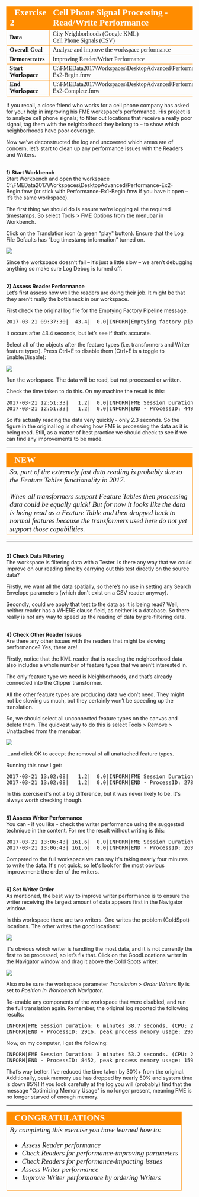 <!--Exercise Section-->


<table style="border-spacing: 0px;border-collapse: collapse;font-family:serif">
<tr>
<td style="vertical-align:middle;background-color:darkorange;border: 2px solid darkorange">
<i class="fa fa-cogs fa-lg fa-pull-left fa-fw" style="color:white;padding-right: 12px;vertical-align:text-top"></i>
<span style="color:white;font-size:x-large;font-weight: bold">Exercise 2</span>
</td>
<td style="border: 2px solid darkorange;background-color:darkorange;color:white">
<span style="color:white;font-size:x-large;font-weight: bold">Cell Phone Signal Processing - Read/Write Performance</span>
</td>
</tr>

<tr>
<td style="border: 1px solid darkorange; font-weight: bold">Data</td>
<td style="border: 1px solid darkorange">City Neighborhoods (Google KML)<br>Cell Phone Signals (CSV)</td>
</tr>

<tr>
<td style="border: 1px solid darkorange; font-weight: bold">Overall Goal</td>
<td style="border: 1px solid darkorange">Analyze and improve the workspace performance</td>
</tr>

<tr>
<td style="border: 1px solid darkorange; font-weight: bold">Demonstrates</td>
<td style="border: 1px solid darkorange">Improving Reader/Writer Performance</td>
</tr>

<tr>
<td style="border: 1px solid darkorange; font-weight: bold">Start Workspace</td>
<td style="border: 1px solid darkorange">C:\FMEData2017\Workspaces\DesktopAdvanced\Performance-Ex2-Begin.fmw</td>
</tr>

<tr>
<td style="border: 1px solid darkorange; font-weight: bold">End Workspace</td>
<td style="border: 1px solid darkorange">C:\FMEData2017\Workspaces\DesktopAdvanced\Performance-Ex2-Complete.fmw</td>
</tr>

</table>

If you recall, a close friend who works for a cell phone company has asked for your help in improving his FME workspace's performance. His project is to analyze cell phone signals; to filter out locations that receive a really poor signal, tag them with the neighborhood they belong to – to show which neighborhoods have poor coverage.

Now we’ve deconstructed the log and uncovered which areas are of concern, let’s start to clean up any performance issues with the Readers and Writers.


<br>**1) Start Workbench**
<br>Start Workbench and open the workspace C:\FMEData2017\Workspaces\DesktopAdvanced\Performance-Ex2-Begin.fmw
(or stick with Performance-Ex1-Begin.fmw if you have it open – it’s the same workspace).

The first thing we should do is ensure we’re logging all the required timestamps. So select Tools &gt; FME Options from the menubar in Workbench.

Click on the Translation icon (a green "play" button). Ensure that the Log File Defaults has “Log timestamp information” turned on.

![](./Images/Img2.203.Ex2.LogOptionsDialog.png)

Since the workspace doesn’t fail – it’s just a little slow – we aren’t debugging anything so make sure Log Debug is turned off. 


<br>**2) Assess Reader Performance**
<br>Let’s first assess how well the readers are doing their job. It might be that they aren’t really the bottleneck in our workspace.

First check the original log file for the Emptying Factory Pipeline message.

<pre>
2017-03-21 09:37:30|  43.4|  0.0|INFORM|Emptying factory pipeline
</pre>

It occurs after 43.4 seconds, but let’s see if that’s accurate.

Select all of the objects after the feature types (i.e. transformers and Writer feature types). Press Ctrl+E to disable them (Ctrl+E is a toggle to Enable/Disable):

![](./Images/Img2.204.Ex2.DisabledWorkspaceObjects.png)

Run the workspace. The data will be read, but not processed or written.

Check the time taken to do this. On my machine the result is this:

<pre>
2017-03-21 12:51:33|   1.2|  0.0|INFORM|FME Session Duration: 2.3 seconds. (CPU: 0.8s user, 0.3s system)
2017-03-21 12:51:33|   1.2|  0.0|INFORM|END - ProcessID: 4492, peak process memory usage: 84192 kB...
</pre>

So it’s actually reading the data very quickly - only 2.3 seconds. So the figure in the original log is showing how FME is processing the data as it is being read. Still, as a matter of best practice we should check to see if we can find any improvements to be made.

---

<!--New Section--> 

<table style="border-spacing: 0px">
<tr>
<td style="vertical-align:middle;background-color:darkorange;border: 2px solid darkorange">
<i class="fa fa-bolt fa-lg fa-pull-left fa-fw" style="color:white;padding-right: 12px;vertical-align:text-top"></i>
<span style="color:white;font-size:x-large;font-weight: bold;font-family:serif">NEW</span>
</td>
</tr>

<tr>
<td style="border: 1px solid darkorange">
<span style="font-family:serif; font-style:italic; font-size:larger">
So, part of the extremely fast data reading is probably due to the Feature Tables functionality in 2017.  
<br><br>When all transformers support Feature Tables then processing data could be equally quick! But for now it looks like the data is being read as a Feature Table and then dropped back to normal features because the transformers used here do not yet support those capabilities.
</span>
</td>
</tr>
</table>

---

<br>**3) Check Data Filtering**
<br>The workspace is filtering data with a Tester. Is there any way that we could improve on our reading time by carrying out this test directly on the source data?

Firstly, we want all the data spatially, so there’s no use in setting any Search Envelope parameters (which don't exist on a CSV reader anyway).

Secondly, could we apply that test to the data as it is being read? Well, neither reader has a WHERE clause field, as neither is a database. So there really is not any way to speed up the reading of data by pre-filtering data.


<br>**4) Check Other Reader Issues**
<br>Are there any other issues with the readers that might be slowing performance? Yes, there are!

Firstly, notice that the KML reader that is reading the neighborhood data also includes a whole number of feature types that we aren’t interested in.

The only feature type we need is Neighborhoods, and that’s already connected into the Clipper transformer.

All the other feature types are producing data we don’t need. They might not be slowing us much, but they certainly won’t be speeding up the translation.

So, we should select all unconnected feature types on the canvas and delete them. The quickest way to do this is select Tools &gt; Remove &gt; Unattached from the menubar:

![](./Images/Img2.205.Ex2.RemoveUnattached.png)

...and click OK to accept the removal of all unattached feature types.

Running this now I get:

<pre>
2017-03-21 13:02:08|   1.2|  0.0|INFORM|FME Session Duration: 1.3 seconds. (CPU: 0.9s user, 0.2s system)
2017-03-21 13:02:08|   1.2|  0.0|INFORM|END - ProcessID: 2788, peak process memory usage: 84084 kB...
</pre>

In this exercise it's not a big difference, but it was never likely to be. It's always worth checking though.


<br>**5) Assess Writer Performance**
<br>You can - if you like - check the writer performance using the suggested technique in the content. For me the result without writing is this:

<pre>
2017-03-21 13:06:43| 161.6|  0.0|INFORM|FME Session Duration: 2 minutes 43.5 seconds. (CPU: 159.6s user, 1.9s system)
2017-03-21 13:06:43| 161.6|  0.0|INFORM|END - ProcessID: 2696, peak process memory usage: 1598560 kB...
</pre>

Compared to the full workspace we can say it's taking nearly four minutes to write the data. It's not quick, so let's look for the most obvious improvement: the order of the writers.


<br>**6) Set Writer Order**
<br>As mentioned, the best way to improve writer performance is to ensure the writer receiving the largest amount of data appears first in the Navigator window.

In this workspace there are two writers. One writes the problem (ColdSpot) locations. The other writes the good locations:

![](./Images/Img2.206.Ex2.WriterNumbers.png)

It's obvious which writer is handling the most data, and it is not currently the first to be processed, so let’s fix that. Click on the GoodLocations writer in the Navigator window and drag it above the Cold Spots writer:

![](./Images/Img2.207.Ex2.MoveWriter.png)

Also make sure the workspace parameter *Translation &gt; Order Writers By* is set to *Position in Workbench Navigator*.

Re-enable any components of the workspace that were disabled, and run the full translation again. Remember, the original log reported the following results:

<pre>
INFORM|FME Session Duration: 6 minutes 38.7 seconds. (CPU: 274.1s user, 93.1s system)
INFORM|END - ProcessID: 2916, peak process memory usage: 2966832 kB, current process memory usage: 88072 kB
</pre>

Now, on my computer, I get the following:

<pre>
INFORM|FME Session Duration: 3 minutes 53.2 seconds. (CPU: 219.2s user, 11.7s system)
INFORM|END - ProcessID: 8452, peak process memory usage: 1598548 kB, current process memory usage: 81596 kB
</pre>

That’s way better. I’ve reduced the time taken by 30%+ from the original. Additionally, peak memory use has dropped by nearly 50% and system time is down 85%! If you look carefully at the log you will (probably) find that the message "Optimizing Memory Usage" is no longer present, meaning FME is no longer starved of enough memory.

---

<!--Exercise Congratulations Section--> 

<table style="border-spacing: 0px">
<tr>
<td style="vertical-align:middle;background-color:darkorange;border: 2px solid darkorange">
<i class="fa fa-thumbs-o-up fa-lg fa-pull-left fa-fw" style="color:white;padding-right: 12px;vertical-align:text-top"></i>
<span style="color:white;font-size:x-large;font-weight: bold;font-family:serif">CONGRATULATIONS</span>
</td>
</tr>

<tr>
<td style="border: 1px solid darkorange">
<span style="font-family:serif; font-style:italic; font-size:larger">
By completing this exercise you have learned how to:
<ul><li>Assess Reader performance</li>
<li>Check Readers for performance-improving parameters</li>
<li>Check Readers for performance-impacting issues</li>
<li>Assess Writer performance</li>
<li>Improve Writer performance by ordering Writers</li></ul>
</span>
</td>
</tr>
</table>
